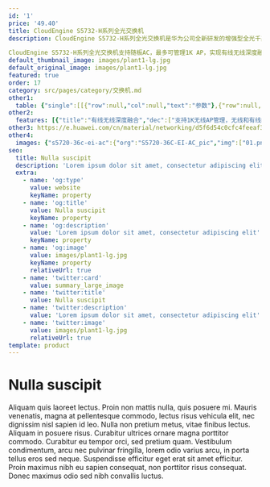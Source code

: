 ```yaml
---
id: '1'
price: '49.40'
title: CloudEngine S5732-H系列全光交换机
description: CloudEngine S5732-H系列全光交换机是华为公司全新研发的增强型全光千兆/万兆混合交换机，可以提供24口及48口全光接入端口，及固定6*40GE上行端口。

CloudEngine S5732-H系列全光交换机支持随板AC，最多可管理1K AP，实现有线无线深度融合；具备业务随行能力，提供一致的用户体验；具备VxLAN能力，支持网络虚拟化功能，满足园区网络一网多用的需求；同时，该系列交换机内置安全探针，支持异常流量检测、加密流量的威胁分析，以及全网威胁诱捕等功能，是大中型园区网络汇聚及接入、小型园区网核心以及数据中心接入的最佳选择。
default_thumbnail_image: images/plant1-lg.jpg
default_original_image: images/plant1-lg.jpg
featured: true
order: 17
category: src/pages/category/交换机.md
other1: 
  table: {"single":[[{"row":null,"col":null,"text":"参数"},{"row":null,"col":null,"text":"CloudEngine S5732-H24S6Q"},{"row":null,"col":null,"text":"CloudEngine S5732-H48S6Q"}],[{"row":null,"col":null,"text":"包转发率"},{"row":null,"col":null,"text":"450/522Mpps"},{"row":null,"col":null,"text":"486/558Mpps"}],[{"row":null,"col":null,"text":"交换容量"},{"row":null,"col":null,"text":"2.4/24Tbps"},{"row":null,"col":null,"text":"2.4/24Tbps"}],[{"row":null,"col":null,"text":"固定端口"},{"row":null,"col":null,"text":"20个千兆SFP，4个万兆SFP+，6个40GE QSFP+"},{"row":null,"col":null,"text":"44个千兆SFP，4个万兆SFP+，6个40GE QSFP+"}],[{"row":null,"col":null,"text":"无线业务"},{"row":null,"col":"2","text":"支持管理1K AP\n支持AP接入控制、AP域管理和AP配置模板管理\n支持射频管理、统一静态配置和集中动态管理\n支持WLAN基本业务、QoS、安全和用户管理\n支持CAPWAP、Tag/终端定位、频谱分析"}],[{"row":null,"col":null,"text":"iPCA质量感知"},{"row":null,"col":"2","text":"支持直接对业务报文标记以获得丢包数量和丢包率的实时统计\n支持二三层网络网络级和设备级丢包数量和丢包率统计"}],[{"row":null,"col":null,"text":"SVF极简运维"},{"row":null,"col":"2","text":"支持作为Parent管理接入交换机和AP\n支持2层AS架构\n支持与第三方厂商混合组网管理"}],[{"row":null,"col":null,"text":"VxLAN特性"},{"row":null,"col":"2","text":"支持VxLAN二层网关、三层网关\n支持集中式网关，分布式网关\n支持BGP-EVPN\n支持通过Netconf进行配置"}],[{"row":null,"col":null,"text":"安全特性"},{"row":null,"col":"2","text":"支持加密通信分析（ECA）\n支持威胁诱捕技术\n支持全网安全协防"}],[{"row":null,"col":null,"text":"互通性"},{"row":null,"col":"2","text":"VBST基于VLAN生成树协议（和PVST/PVST+/RPVST 互通）\nLNP 链路类型协商协议（和DTP相似功能）\nVCMP VLAN集中管理协议（和VTP相似功能）\n详细的互联互通认证与报告，请访问这里。"}]]}
other2:
  features: [{"title":"有线无线深度融合","dec":["支持1K无线AP管理，无线和有线的融合策略管理；突破了外置AC转发性能的瓶颈，从容面向Wi-Fi 6时代"]},{"title":"网络智能运维","dec":["支持Telemetry技术，实时采集设备数据，配合园区网络分析器及时发现影响用户体验的网络问题，精准保障用户体验"]},{"title":"集成安全能力","dec":["通过内置的安全探针识别潜在的威胁流量，配合HiSec Insight系统进行安全威胁事件检测，实现全网安全协防"]}]
other3: https://e.huawei.com/cn/material/networking/d5f6d54c0cfc4feeaf3e9d119711127e
other4:
  images: {"s5720-36c-ei-ac":{"org":"S5720-36C-EI-AC_pic","img":["01.png","02.png","03.png","04.png","07.png","08.png"]}}
seo:
  title: Nulla suscipit
  description: 'Lorem ipsum dolor sit amet, consectetur adipiscing elit'
  extra:
    - name: 'og:type'
      value: website
      keyName: property
    - name: 'og:title'
      value: Nulla suscipit
      keyName: property
    - name: 'og:description'
      value: 'Lorem ipsum dolor sit amet, consectetur adipiscing elit'
      keyName: property
    - name: 'og:image'
      value: images/plant1-lg.jpg
      keyName: property
      relativeUrl: true
    - name: 'twitter:card'
      value: summary_large_image
    - name: 'twitter:title'
      value: Nulla suscipit
    - name: 'twitter:description'
      value: 'Lorem ipsum dolor sit amet, consectetur adipiscing elit'
    - name: 'twitter:image'
      value: images/plant1-lg.jpg
      relativeUrl: true
template: product
---
```


# Nulla suscipit

Aliquam quis laoreet lectus. Proin non mattis nulla, quis posuere mi. Mauris venenatis, magna at pellentesque commodo, lectus risus vehicula elit, nec dignissim nisl sapien id leo. Nulla non pretium metus, vitae finibus lectus. Aliquam in posuere risus. Curabitur ultrices ornare magna porttitor commodo. Curabitur eu tempor orci, sed pretium quam. Vestibulum condimentum, arcu nec pulvinar fringilla, lorem odio varius arcu, in porta tellus eros sed neque. Suspendisse efficitur eget erat sit amet efficitur. Proin maximus nibh eu sapien consequat, non porttitor risus consequat. Donec maximus odio sed nibh convallis luctus.